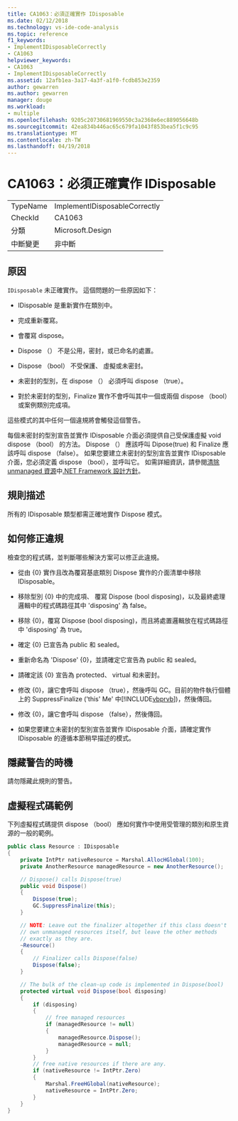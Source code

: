 ```yaml
---
title: CA1063：必須正確實作 IDisposable
ms.date: 02/12/2018
ms.technology: vs-ide-code-analysis
ms.topic: reference
f1_keywords:
- ImplementIDisposableCorrectly
- CA1063
helpviewer_keywords:
- CA1063
- ImplementIDisposableCorrectly
ms.assetid: 12afb1ea-3a17-4a3f-a1f0-fcdb853e2359
author: gewarren
ms.author: gewarren
manager: douge
ms.workload:
- multiple
ms.openlocfilehash: 9205c20730681969550c3a2368e6ec889056648b
ms.sourcegitcommit: 42ea834b446ac65c679fa1043f853bea5f1c9c95
ms.translationtype: MT
ms.contentlocale: zh-TW
ms.lasthandoff: 04/19/2018
---
```

# <a name="ca1063-implement-idisposable-correctly"></a>CA1063：必須正確實作 IDisposable

|||
|-|-|
|TypeName|ImplementIDisposableCorrectly|
|CheckId|CA1063|
|分類|Microsoft.Design|
|中斷變更|非中斷|

## <a name="cause"></a>原因

`IDisposable` 未正確實作。 這個問題的一些原因如下：

- IDisposable 是重新實作在類別中。

- 完成重新覆寫。

- 會覆寫 dispose。

- Dispose （） 不是公用，密封，或已命名的處置。

- Dispose （bool） 不受保護、 虛擬或未密封。

- 未密封的型別，在 dispose （） 必須呼叫 dispose （true）。

- 對於未密封的型別，Finalize 實作不會呼叫其中一個或兩個 dispose （bool） 或案例類別完成項。

這些模式的其中任何一個違規將會觸發這個警告。

每個未密封的型別宣告並實作 IDisposable 介面必須提供自己受保護虛擬 void dispose （bool） 的方法。 Dispose （） 應該呼叫 Dipose(true) 和 Finalize 應該呼叫 dispose （false）。 如果您要建立未密封的型別宣告並實作 IDisposable 介面，您必須定義 dispose （bool），並呼叫它。 如需詳細資訊，請參閱[清除 unmanaged 資源](/dotnet/standard/garbage-collection/unmanaged)中[.NET Framework 設計方針](/dotnet/standard/design-guidelines/index)。

## <a name="rule-description"></a>規則描述

所有的 IDisposable 類型都需正確地實作 Dispose 模式。

## <a name="how-to-fix-violations"></a>如何修正違規

檢查您的程式碼，並判斷哪些解決方案可以修正此違規。

- 從由 {0} 實作且改為覆寫基底類別 Dispose 實作的介面清單中移除 IDisposable。

- 移除型別 {0} 中的完成項、 覆寫 Dispose (bool disposing)，以及最終處理邏輯中的程式碼路徑其中 'disposing' 為 false。

- 移除 {0}，覆寫 Dispose (bool disposing)，而且將處置邏輯放在程式碼路徑中 'disposing' 為 true。

- 確定 {0} 已宣告為 public 和 sealed。

- 重新命名為 'Dispose' {0}，並請確定它宣告為 public 和 sealed。

- 請確定該 {0} 宣告為 protected、 virtual 和未密封。

- 修改 {0}，讓它會呼叫 dispose （true），然後呼叫 GC。目前的物件執行個體上的 SuppressFinalize ('this' Me' 中[!INCLUDE[vbprvb](../code-quality/includes/vbprvb_md.md)])，然後傳回。

- 修改 {0}，讓它會呼叫 dispose （false），然後傳回。

- 如果您要建立未密封的型別宣告並實作 IDisposable 介面，請確定實作 IDisposable 的遵循本節稍早描述的模式。

## <a name="when-to-suppress-warnings"></a>隱藏警告的時機

請勿隱藏此規則的警告。

## <a name="pseudo-code-example"></a>虛擬程式碼範例

下列虛擬程式碼提供 dispose （bool） 應如何實作中使用受管理的類別和原生資源的一般的範例。

```csharp
public class Resource : IDisposable
{
    private IntPtr nativeResource = Marshal.AllocHGlobal(100);
    private AnotherResource managedResource = new AnotherResource();

    // Dispose() calls Dispose(true)
    public void Dispose()
    {
        Dispose(true);
        GC.SuppressFinalize(this);
    }

    // NOTE: Leave out the finalizer altogether if this class doesn't
    // own unmanaged resources itself, but leave the other methods
    // exactly as they are.
    ~Resource()
    {
        // Finalizer calls Dispose(false)
        Dispose(false);
    }

    // The bulk of the clean-up code is implemented in Dispose(bool)
    protected virtual void Dispose(bool disposing)
    {
        if (disposing)
        {
            // free managed resources
            if (managedResource != null)
            {
                managedResource.Dispose();
                managedResource = null;
            }
        }
        // free native resources if there are any.
        if (nativeResource != IntPtr.Zero)
        {
            Marshal.FreeHGlobal(nativeResource);
            nativeResource = IntPtr.Zero;
        }
    }
}
```